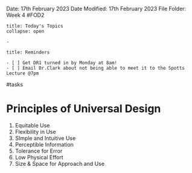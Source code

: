 Date: 17th February 2023
Date Modified: 17th February 2023
File Folder: Week 4
#FOD2  

```ad-abstract
title: Today's Topics
collapse: open

- 

```


```ad-note
title: Reminders

- [ ] Get DR1 turned in by Monday at 8am!
- [ ] Email Dr.Clark about not being able to meet it to the Spotts Lecture @7pm
```

#tasks 

# Principles of Universal Design

1. Equitable Use
2. Flexibility in Use
3. SImple and Intuitive Use
4. Perceptible Information
5. Tolerance for Error
6. Low Physical Effort
7. Size & Space for Approach and Use